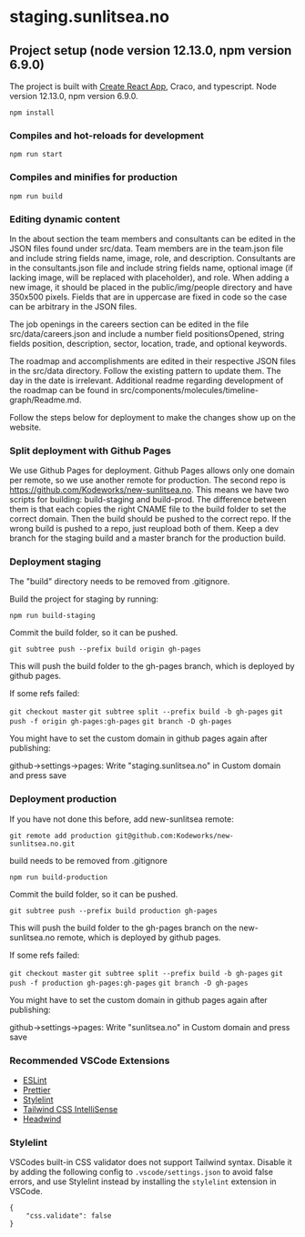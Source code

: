 # staging.sunlitsea.no

## Project setup (node version 12.13.0, npm version 6.9.0)
The project is built with [Create React App](https://github.com/facebook/create-react-app), Craco, and typescript. Node version 12.13.0, npm version 6.9.0.
```
npm install

```

### Compiles and hot-reloads for development
```
npm run start
```

### Compiles and minifies for production
```
npm run build
```

### Editing dynamic content
In the about section the team members and consultants can be edited in the JSON files found under src/data.
Team members are in the team.json file and include string fields name, image, role, and description.
Consultants are in the consultants.json file and include string fields name, optional image (if lacking image, will be replaced with placeholder), and role.
When adding a new image, it should be placed in the public/img/people directory and have 350x500 pixels. Fields that are in uppercase are fixed in code so the case can be arbitrary in the JSON files.

The job openings in the careers section can be edited in the file src/data/careers.json and include a number field positionsOpened, string fields position, description, sector, location, trade, and optional keywords.

The roadmap and accomplishments are edited in their respective JSON files in the src/data directory. Follow the existing pattern to update them. The day in the date is irrelevant. Additional readme regarding development of the roadmap can be found in src/components/molecules/timeline-graph/Readme.md.

Follow the steps below for deployment to make the changes show up on the website.

### Split deployment with Github Pages

We use Github Pages for deployment. Github Pages allows only one domain per remote, so we use another remote for production. The second repo is https://github.com/Kodeworks/new-sunlitsea.no.
This means we have two scripts for building: build-staging and build-prod. The difference between them is that each copies the right CNAME file to the build folder to set the correct domain.
Then the build should be pushed to the correct repo. If the wrong build is pushed to a repo, just reupload both of them. Keep a dev branch for the staging build and a master branch for the production build.

### Deployment staging

The "build" directory needs to be removed from .gitignore.

Build the project for staging by running:

`npm run build-staging`

Commit the build folder, so it can be pushed.

`git subtree push --prefix build origin gh-pages`

This will push the build folder to the gh-pages branch, which is deployed by github pages.

If some refs failed: 

`git checkout master`
`git subtree split --prefix build -b gh-pages`
`git push -f origin gh-pages:gh-pages`
`git branch -D gh-pages`

You might have to set the custom domain in github pages again after publishing:

github->settings->pages: Write "staging.sunlitsea.no" in Custom domain and press save

### Deployment production

If you have not done this before, add new-sunlitsea remote:

`git remote add production git@github.com:Kodeworks/new-sunlitsea.no.git`

build needs to be removed from .gitignore

`npm run build-production`

Commit the build folder, so it can be pushed.

`git subtree push --prefix build production gh-pages`

This will push the build folder to the gh-pages branch on the new-sunlitsea.no remote, which is deployed by github pages.

If some refs failed: 

`git checkout master`
`git subtree split --prefix build -b gh-pages`
`git push -f production gh-pages:gh-pages`
`git branch -D gh-pages`

You might have to set the custom domain in github pages again after publishing:

github->settings->pages: Write "sunlitsea.no" in Custom domain and press save

### Recommended VSCode Extensions

- [ESLint](https://marketplace.visualstudio.com/items?itemName=dbaeumer.vscode-eslint)
- [Prettier](https://marketplace.visualstudio.com/items?itemName=esbenp.prettier-vscode)
- [Stylelint](https://marketplace.visualstudio.com/items?itemName=stylelint.vscode-stylelint)
- [Tailwind CSS IntelliSense](https://marketplace.visualstudio.com/items?itemName=bradlc.vscode-tailwindcss)
- [Headwind](https://marketplace.visualstudio.com/items?itemName=heybourn.headwind)

### Stylelint

VSCodes built-in CSS validator does not support Tailwind syntax. Disable it by adding the following config to `.vscode/settings.json` to avoid false errors, and use Stylelint instead by installing the `stylelint` extension in VSCode.

```PlainText
{
    "css.validate": false
}
```
